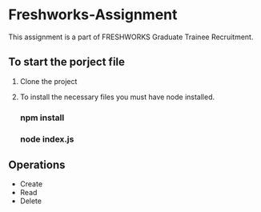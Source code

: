 # Freshworks-Assignment
  This assignment is a part of FRESHWORKS Graduate Trainee Recruitment.
  
## To start the porject file
  1. Clone the project 
  2. To install the necessary files you must have node installed.
      
      ### npm install
      ### node index.js

## Operations
 - Create
 - Read
 - Delete
